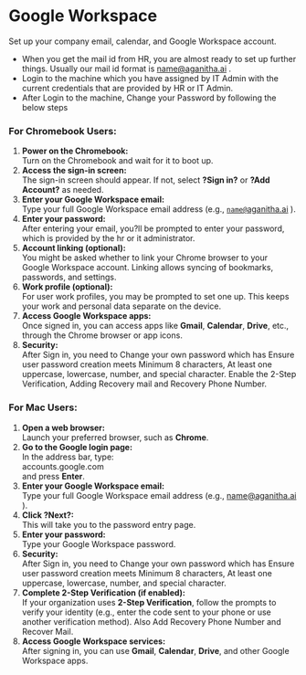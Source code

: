 # **Google Workspace**

Set up your company email, calendar, and Google Workspace account.

* When you get the mail id from HR, you are almost ready to set up further things. Usually our mail id format is [name@aganitha.ai](mailto:name@aganitha.ai) .   
* Login to the machine which you have assigned by IT Admin with the current credentials that are provided by HR or IT Admin.  
* After Login to the machine, Change your Password by following the below steps

### **For Chromebook Users:**

1. **Power on the Chromebook:**  
    Turn on the Chromebook and wait for it to boot up.  
2. **Access the sign-in screen:**  
    The sign-in screen should appear. If not, select **?Sign in?** or **?Add Account?** as needed.  
3. **Enter your Google Workspace email:**  
    Type your full Google Workspace email address (e.g., [`name@`aganitha.ai](mailto:name@aganitha.ai) ).  
4. **Enter your password:**  
    After entering your email, you?ll be prompted to enter your password, which is provided by the hr or it administrator.  
5. **Account linking (optional):**  
    You might be asked whether to link your Chrome browser to your Google Workspace account. Linking allows syncing of bookmarks, passwords, and settings.  
6. **Work profile (optional):**  
    For user work profiles, you may be prompted to set one up. This keeps your work and personal data separate on the device.  
7. **Access Google Workspace apps:**  
    Once signed in, you can access apps like **Gmail**, **Calendar**, **Drive**, etc., through the Chrome browser or app icons.  
8. **Security:**  
   After Sign in, you need to Change your own password which has Ensure user password creation meets Minimum 8 characters, At least one uppercase, lowercase, number, and special character. Enable the 2-Step Verification, Adding Recovery mail and Recovery Phone Number. 

### **For Mac Users:** 

1. **Open a web browser:**  
    Launch your preferred browser, such as **Chrome**.  
2. **Go to the Google login page:**  
    In the address bar, type:  
    accounts.google.com  
    and press **Enter**.  
3. **Enter your Google Workspace email:**  
    Type your full Google Workspace email address (e.g., [name@aganitha.ai](mailto:name@aganitha.ai) ).  
4. **Click ?Next?:**  
    This will take you to the password entry page.  
5. **Enter your password:**  
    Type your Google Workspace password.  
6. **Security:**  
   After Sign in, you need to Change your own password which has Ensure user password creation meets Minimum 8 characters, At least one uppercase, lowercase, number, and special character.  
7. **Complete 2-Step Verification (if enabled):**  
    If your organization uses **2-Step Verification**, follow the prompts to verify your identity (e.g., enter the code sent to your phone or use another verification method). Also Add Recovery Phone Number and Recover Mail.  
8. **Access Google Workspace services:**  
    After signing in, you can use **Gmail**, **Calendar**, **Drive**, and other Google Workspace apps.

